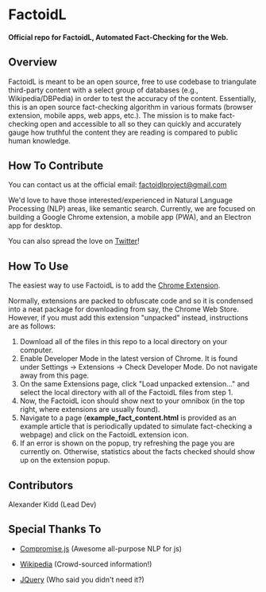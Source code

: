 # FactoidL
#### Official repo for FactoidL, Automated Fact-Checking for the Web.

## Overview
FactoidL is meant to be an open source, free to use codebase to triangulate third-party content with a select group of
databases (e.g., Wikipedia/DBPedia) in order to test the accuracy of the content.  Essentially, this is an open source
fact-checking algorithm in various formats (browser extension, mobile apps, web apps, etc.).  The mission is to make fact-checking
open and accessible to all so they can quickly and accurately gauge how truthful the content they are reading is compared to public
human knowledge.

## How To Contribute
You can contact us at the official email: factoidlproject@gmail.com

We'd love to have those interested/experienced in Natural Language Processing (NLP) areas, like semantic search.  Currently, we are focused on building a Google Chrome extension, a mobile app (PWA), and an Electron app for desktop.

You can also spread the love on [Twitter](https://twitter.com/FactoidL)!

## How To Use
The easiest way to use FactoidL is to add the [Chrome Extension](https://chrome.google.com/webstore/detail/factoidl-beta/kilmdgadjedfbopcfbffaeodhamgiadp).

Normally, extensions are packed to obfuscate code and so it is condensed into a neat package for downloading from say,
the Chrome Web Store.  However, if you must add this extension "unpacked" instead, instructions are as follows:

1. Download all of the files in this repo to a local directory on your computer.
2. Enable Developer Mode in the latest version of Chrome.  It is found under Settings &rarr; Extensions &rarr; Check Developer Mode.
Do not navigate away from this page.
3. On the same Extensions page, click "Load unpacked extension..." and select the local directory with all of the FactoidL
files from step 1.
4. Now, the FactoidL icon should show next to your omnibox (in the top right, where extensions are usually found).
5. Navigate to a page (**example_fact_content.html** is provided as an example article that is periodically
updated to simulate fact-checking a webpage) and click on the FactoidL extension icon.
6. If an error is shown on the popup, try refreshing the page you are currently on.  Otherwise, statistics about the facts checked
should show up on the extension popup.

## Contributors
Alexander Kidd (Lead Dev)

## Special Thanks To
* [Compromise.js](https://github.com/spencermountain/compromise) (Awesome all-purpose NLP for js)

* [Wikipedia](https://wikimediafoundation.org/about/mission/) (Crowd-sourced information!)

* [JQuery](https://jquery.com/) (Who said you didn't need it?)
